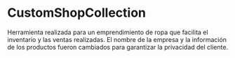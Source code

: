 # CustomShopCollection
Herramienta realizada para un emprendimiento de ropa que facilita el inventario y las ventas realizadas. El nombre de la empresa y la información de los productos fueron cambiados para garantizar la privacidad del cliente.
